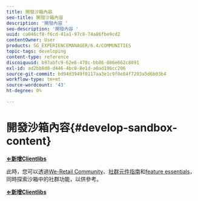 ```yaml
---
title: 開發沙箱內容
seo-title: 開發沙箱內容
description: '開發內容 '
seo-description: '開發內容 '
uuid: ca046cf8-f6cd-41a1-97c8-74a86fbe9cd2
contentOwner: User
products: SG_EXPERIENCEMANAGER/6.4/COMMUNITIES
topic-tags: developing
content-type: reference
discoiquuid: b97abfc9-62e6-470c-bb86-086e662c8091
exl-id: ad2bb8d0-d446-4bc0-8e1d-a0ad196cc206
source-git-commit: bd94d3949f0117aa3e1c9f0e84f7293a5d6b03b4
workflow-type: tm+mt
source-wordcount: '43'
ht-degree: 0%

---
```


# 開發沙箱內容{#develop-sandbox-content}

**[⇐新增Clientlibs](add-clientlibs.md)**

此時，您可以透過[We-Retail Community](../../help/sites-developing/we-retail.md)、[社群元件指南](components-guide.md)和[feature essentials](essentials.md)，同時探索沙箱中的社群功能，以供參考。

**[⇐新增Clientlibs](add-clientlibs.md)**
